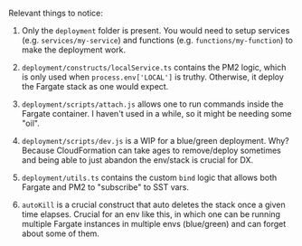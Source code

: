 Relevant things to notice:

1. Only the `deployment` folder is present. You would need to setup services (e.g. `services/my-service`) and functions (e.g. `functions/my-function`) to make the deployment work.

1. `deployment/constructs/localService.ts` contains the PM2 logic, which is only used when `process.env['LOCAL']` is truthy. Otherwise, it deploy the Fargate stack as one would expect.

1. `deployment/scripts/attach.js` allows one to run commands inside the Fargate container. I haven't used in a while, so it might be needing some "oil".

1. `deployment/scripts/dev.js` is a WIP for a blue/green deployment. Why? Because CloudFormation can take ages to remove/deploy sometimes and being able to just abandon the env/stack is crucial for DX.

1. `deployment/utils.ts` contains the custom `bind` logic that allows both Fargate and PM2 to "subscribe" to SST vars.

1. `autoKill` is a crucial construct that auto deletes the stack once a given time elapses. Crucial for an env like this, in which one can be running multiple Fargate instances in multiple envs (blue/green) and can forget about some of them.
